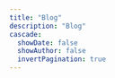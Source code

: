 ```yaml
---
title: "Blog"
description: "Blog"
cascade:
  showDate: false
  showAuthor: false
  invertPagination: true
---
```

